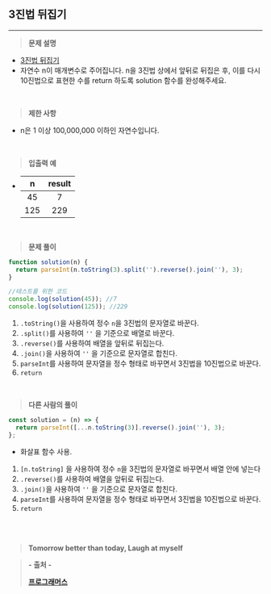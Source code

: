 ## 3진법 뒤집기

---

> **문제 설명**

- [3진법 뒤집기](https://programmers.co.kr/learn/courses/30/lessons/68935)
- 자연수 n이 매개변수로 주어집니다. n을 3진법 상에서 앞뒤로 뒤집은 후,
  이를 다시 10진법으로 표현한 수를 return 하도록 solution 함수를 완성해주세요.

<br>

> **제한 사항**

- n은 1 이상 100,000,000 이하인 자연수입니다.

<br>

> **입출력 예**

- |  n  | result |
  | :-: | :----: |
  | 45  |   7    |
  | 125 |  229   |

<br>

> **문제 풀이**

```javascript
function solution(n) {
  return parseInt(n.toString(3).split('').reverse().join(''), 3);
}

//테스트를 위한 코드
console.log(solution(45)); //7
console.log(solution(125)); //229
```

1. `.toString()`을 사용하여 정수 `n`을 3진법의 문자열로 바꾼다.
2. `.split()`를 사용하여 `''` 을 기준으로 배열로 바꾼다.
3. `.reverse()`를 사용하여 배열을 앞뒤로 뒤집는다.
4. `.join()`을 사용하여 `''` 을 기준으로 문자열로 합친다.
5. `parseInt`를 사용하여 문자열을 정수 형태로 바꾸면서 3진법을 10진법으로 바꾼다.
6. `return`

<br>

> **다른 사람의 풀이**

```javascript
const solution = (n) => {
  return parseInt([...n.toString(3)].reverse().join(''), 3);
};
```

- 화살표 함수 사용.

1. `[n.toString]` 을 사용하여 정수 `n`을 3진법의 문자열로 바꾸면서 배열 안에 넣는다
2. `.reverse()`를 사용하여 배열을 앞뒤로 뒤집는다.
3. `.join()`을 사용하여 `''` 을 기준으로 문자열로 합친다.
4. `parseInt`를 사용하여 문자열을 정수 형태로 바꾸면서 3진법을 10진법으로 바꾼다.
5. `return`

<br><br>

> **Tomorrow better than today, Laugh at myself**

> **- 출처 -**
>
> **[프로그래머스](https://programmers.co.kr/learn/challenges)**
